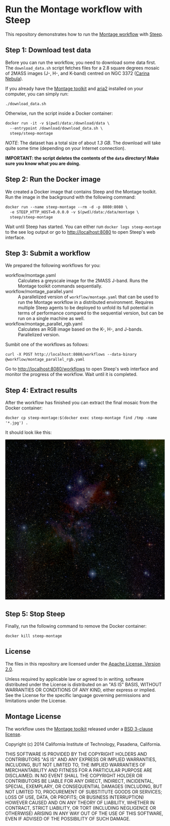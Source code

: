 # Run the Montage workflow with Steep

This repository demonstrates how to run the
[Montage workflow](http://montage.ipac.caltech.edu/) with
[Steep](https://github.com/steep-wms/steep).

## Step 1: Download test data

Before you can run the workflow, you need to download some data first. The
`download_data.sh` script fetches files for a 2.8 square degrees mosaic of
2MASS images (J-, H-, and K-band) centred on
NGC 3372 ([Carina Nebula](https://en.wikipedia.org/wiki/Carina_Nebula)).

If you already have the [Montage toolkit](https://github.com/Caltech-IPAC/Montage)
and [aria2](https://aria2.github.io/) installed on your computer, you can simply run:

    ./download_data.sh

Otherwise, run the script inside a Docker container:

    docker run -it -v $(pwd)/data:/download/data \
      --entrypoint /download/download_data.sh \
      steep/steep-montage

*NOTE*: The dataset has a total size of about *1.3 GB*. The download will take
quite some time (depending on your Internet connection).

**IMPORTANT: the script deletes the contents of the `data` directory! Make sure
you know what you are doing.**

## Step 2: Run the Docker image

We created a Docker image that contains Steep and the Montage toolkit. Run the
image in the background with the following command:

    docker run --name steep-montage --rm -d -p 8080:8080 \
      -e STEEP_HTTP_HOST=0.0.0.0 -v $(pwd)/data:/data/montage \
      steep/steep-montage

Wait until Steep has started. You can either run `docker logs steep-montage`
to the see log output or go to <http://localhost:8080> to open Steep's web
interface.

## Step 3: Submit a workflow

We prepared the following workflows for you:

<dl>
<dt>workflow/montage.yaml</dt>
<dd>Calculates a greyscale image for the 2MASS J-band. Runs the Montage toolkit commands sequentially.</dd>
<dt>workflow/montage_parallel.yaml</dt>
<dd>A parallelized version of <code>workflow/montage.yaml</code> that can be used to run the Montage workflow in a distributed environment. Requires multiple Steep agents to be deployed to unfold its full potential in terms of performance compared to the sequential version, but can be run on a single machine as well.</dd>
<dt>workflow/montage_parallel_rgb.yaml</dt>
<dd>Calculates an RGB image based on the K-, H-, and J-bands. Parallelized version.</dd>
</dl>

Sumbit one of the workflows as follows:

    curl -X POST http://localhost:8080/workflows --data-binary @workflow/montage_parallel_rgb.yaml

Go to <http://localhost:8080/workflows> to open Steep's web interface and
monitor the progress of the workflow. Wait until it is completed.

## Step 4: Extract results

After the workflow has finished you can extract the final mosaic from the Docker
container:

    docker cp steep-montage:$(docker exec steep-montage find /tmp -name '*.jpg') .

It should look like this:

![Carina Nebula](result_rgb.jpg "Carina Nebula")

## Step 5: Stop Steep

Finally, run the following command to remove the Docker container:

    docker kill steep-montage

## License

The files in this repository are licensed under the
[Apache License, Version 2.0](http://www.apache.org/licenses/LICENSE-2.0).

Unless required by applicable law or agreed to in writing, software
distributed under the License is distributed on an "AS IS" BASIS,
WITHOUT WARRANTIES OR CONDITIONS OF ANY KIND, either express or implied.
See the License for the specific language governing permissions and
limitations under the License.

## Montage License

The workflow uses the [Montage toolkit](https://github.com/Caltech-IPAC/Montage)
released under a [BSD 3-clause license](https://github.com/Caltech-IPAC/Montage/blob/master/LICENSE).

Copyright (c) 2014 California Institute of Technology, Pasadena, California.

THIS SOFTWARE IS PROVIDED BY THE COPYRIGHT HOLDERS AND CONTRIBUTORS "AS IS" AND
ANY EXPRESS OR IMPLIED WARRANTIES, INCLUDING, BUT NOT LIMITED TO, THE IMPLIED
WARRANTIES OF MERCHANTABILITY AND FITNESS FOR A PARTICULAR PURPOSE ARE
DISCLAIMED. IN NO EVENT SHALL THE COPYRIGHT HOLDER OR CONTRIBUTORS BE LIABLE
FOR ANY DIRECT, INDIRECT, INCIDENTAL, SPECIAL, EXEMPLARY, OR CONSEQUENTIAL
DAMAGES (INCLUDING, BUT NOT LIMITED TO, PROCUREMENT OF SUBSTITUTE GOODS OR
SERVICES; LOSS OF USE, DATA, OR PROFITS; OR BUSINESS INTERRUPTION) HOWEVER
CAUSED AND ON ANY THEORY OF LIABILITY, WHETHER IN CONTRACT, STRICT LIABILITY,
OR TORT (INCLUDING NEGLIGENCE OR OTHERWISE) ARISING IN ANY WAY OUT OF THE USE
OF THIS SOFTWARE, EVEN IF ADVISED OF THE POSSIBILITY OF SUCH DAMAGE.
